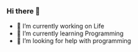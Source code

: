 ### Hi there 👋
- 🔭 I’m currently working on Life
- 🌱 I’m currently learning Programming
- 🤔 I’m looking for help with programming

<!--
**skeb** is a ✨ _special_ ✨ repository because its `README.md` (this file) appears on your GitHub profile.
-->

